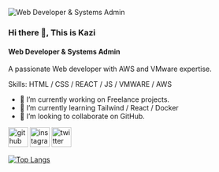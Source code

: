 ![Web Developer & Systems Admin](https://pbs.twimg.com/profile_images/1429524155960119302/M62KyXsz.jpg)

### Hi there 👋, This is Kazi
#### Web Developer & Systems Admin

A passionate Web developer with AWS and VMware expertise.

Skills: HTML / CSS / REACT / JS / VMWARE / AWS

- 🔭 I’m currently working on Freelance projects. 
- 🌱 I’m currently learning Tailwind / React / Docker  
- 👯 I’m looking to collaborate on GitHub. 


[<img src='https://cdn.jsdelivr.net/npm/simple-icons@3.0.1/icons/github.svg' alt='github' height='40'>](https://github.com/m-kazi)  [<img src='https://cdn.jsdelivr.net/npm/simple-icons@3.0.1/icons/instagram.svg' alt='instagram' height='40'>](https://www.instagram.com/kazi.tanim007/)  [<img src='https://cdn.jsdelivr.net/npm/simple-icons@3.0.1/icons/twitter.svg' alt='twitter' height='40'>](https://twitter.com/imkazzzz)  

[![Top Langs](https://github-readme-stats.vercel.app/api/top-langs/?username=m-kazi)](https://github.com/anuraghazra/github-readme-stats)

